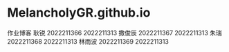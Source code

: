 # MelancholyGR.github.io
作业博客
耿锐 2022211366 2022211313
撒俊辰 2022211367 2022211313
朱瑞 2022211368 2022211313
林雨波 2022211369 2022211313
